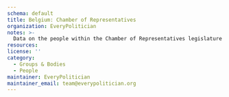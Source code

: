 ```yaml
---
schema: default
title: Belgium: Chamber of Representatives
organization: EveryPolitician
notes: >-
  Data on the people within the Chamber of Representatives legislature of Belgium.
resources:
license: ''
category:
  - Groups & Bodies
  - People
maintainer: EveryPolitician
maintainer_email: team@everypolitician.org
---
```

